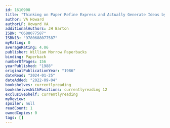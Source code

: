 ```yaml
---
id: 1610908
title: "Thinking on Paper Refine Express and Actually Generate Ideas by Understanding the Processes of the Mind"
author: VA Howard
authorLF: Howard VA
additionalAuthors: JH Barton
ISBN: "0688077587"
ISBN13: "9780688077587"
myRating: 0
averageRating: 4.06
publisher: William Morrow Paperbacks
binding: Paperback
numberOfPages: 156
yearPublished: "1988"
originalPublicationYear: "1986"
dateRead: "2024-01-25"
dateAdded: "2022-09-04"
bookshelves: currentlyreading
bookshelvesWithPositions: currentlyreading 12
exclusiveShelf: currentlyreading
myReview: 
spoiler: null
readCount: 1
ownedCopies: 0
tags: []
---
```


